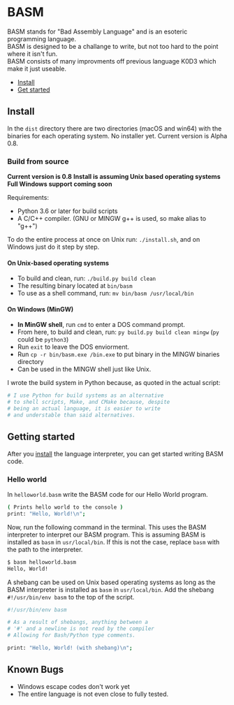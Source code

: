 # BASM

BASM stands for "Bad Assembly Language" and is an esoteric programming language.\
BASM is designed to be a challange to write, but not too hard to the point where it isn't fun.\
BASM consists of many improvments off previous language K0D3 which make it just useable.

* [Install](#install)
* [Get started](#getting-started)

## Install

In the `dist` directory there are two directories (macOS and win64) with the binaries for each operating system. No installer yet. Current version is Alpha 0.8.

### Build from source

**Current version is 0.8**
**Install is assuming Unix based operating systems**
**Full Windows support coming soon**

Requirements:

* Python 3.6 or later for build scripts
* A C/C++ compiler. (GNU or MINGW g++ is used, so make alias to "g++")

To do the entire process at once on Unix run: `./install.sh`, and on Windows just do it step by step.

#### On Unix-based operating systems

* To build and clean, run: `./build.py build clean`
* The resulting binary located at `bin/basm`
* To use as a shell command, run: `mv bin/basm /usr/local/bin`

#### On Windows (MinGW)

* **In MinGW shell**, run `cmd` to enter a DOS command prompt.
* From here, to build and clean, run: `py build.py build clean mingw` (`py` could be `python3`)
* Run `exit` to leave the DOS enviorment.
* Run `cp -r bin/basm.exe /bin.exe` to put binary in the MINGW binaries directory
* Can be used in the MINGW shell just like Unix.

I wrote the build system in Python because, as quoted in the actual script:

```python
# I use Python for build systems as an alternative
# to shell scripts, Make, and CMake because, despite
# being an actual language, it is easier to write 
# and understable than said alternatives.
```

<!--
A Python interpreter of version 3.6 or newer is required to build.\
The C/C++ compilers are editable in the file, but it is setup to use gcc/g++ and to build on MacOS or Linux.
-->

## Getting started

After you [install](#install) the language interpreter, you can get started writing BASM code.

### Hello world

In `helloworld.basm` write the BASM code for our Hello World program.

```sh
( Prints hello world to the console )
print: "Hello, World!\n";
```

Now, run the following command in the terminal. This uses the BASM interpreter to interpret our BASM program. This is assuming BASM is installed as `basm` in `usr/local/bin`. If this is not the case, replace `basm` with the path to the interpreter.

```sh
$ basm helloworld.basm
Hello, World!
```

A shebang can be used on Unix based operating systems as long as the BASM interpreter is installed as `basm` in `usr/local/bin`. Add the shebang `#!/usr/bin/env basm` to the top of the script.

```sh
#!/usr/bin/env basm

# As a result of shebangs, anything between a 
# '#' and a newline is not read by the compiler
# Allowing for Bash/Python type comments.

print: "Hello, World! (with shebang)\n";
```

## Known Bugs

* Windows escape codes don't work yet
* The entire language is not even close to fully tested.
